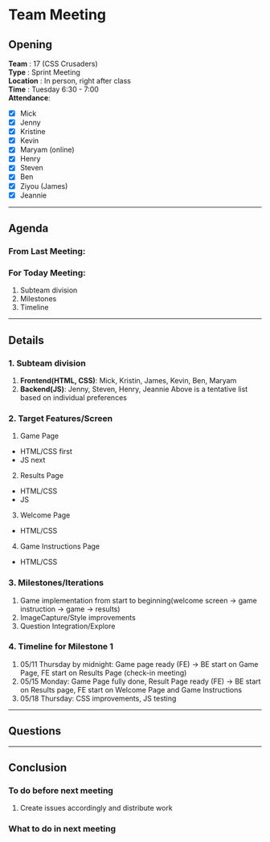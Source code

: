 # Team Meeting

## Opening 
**Team** : 17 (CSS Crusaders) <br>
**Type** : Sprint Meeting  <br>
**Location** : In person, right after class <br>
**Time** : Tuesday 6:30 - 7:00 <br>
**Attendance**: 
- [x] Mick
- [x] Jenny
- [x] Kristine
- [x] Kevin
- [X] Maryam (online)
- [x] Henry
- [x] Steven
- [x] Ben
- [x] Ziyou (James)
- [x] Jeannie 

---
## Agenda

### From Last Meeting: 

### For Today Meeting:
1. Subteam division
2. Milestones
3. Timeline

---

## Details

### 1. Subteam division
1. **Frontend(HTML, CSS)**: Mick, Kristin, James, Kevin, Ben, Maryam
2. **Backend(JS)**: Jenny, Steven, Henry, Jeannie
Above is a tentative list based on individual preferences

### 2. Target Features/Screen
1. Game Page
  - HTML/CSS first
  - JS next
2. Results Page
  - HTML/CSS
  - JS
3. Welcome Page
  - HTML/CSS
4. Game Instructions Page
  - HTML/CSS

### 3. Milestones/Iterations
1. Game implementation from start to beginning(welcome screen → game instruction → game → results)
2. ImageCapture/Style improvements
3. Question Integration/Explore

### 4. Timeline for Milestone 1
1. 05/11 Thursday by midnight: Game page ready (FE) -> BE start on Game Page, FE start on Results Page (check-in meeting)
2. 05/15 Monday: Game Page fully done, Result Page ready (FE) -> BE start on Results page, FE start on Welcome Page and Game Instructions
3. 05/18 Thursday: CSS improvements, JS testing

---
## Questions

---
## Conclusion 

### To do before next meeting
1. Create issues accordingly and distribute work

### What to do in next meeting 
